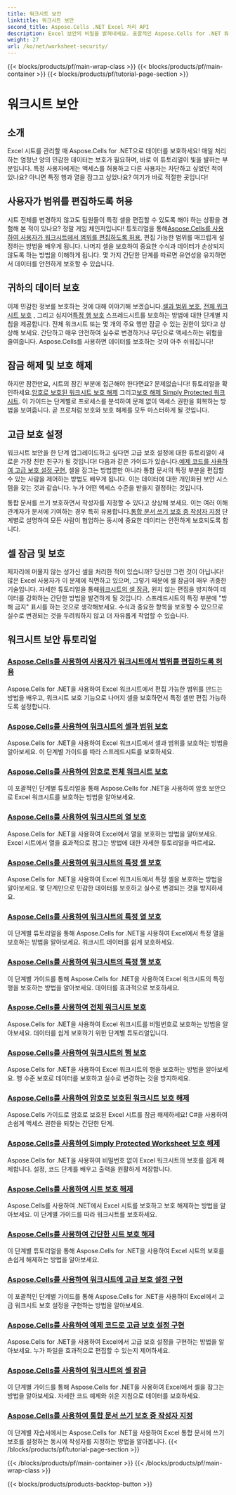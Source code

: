 ```yaml
---
title: 워크시트 보안
linktitle: 워크시트 보안
second_title: Aspose.Cells .NET Excel 처리 API
description: Excel 보안의 비밀을 밝혀내세요. 포괄적인 Aspose.Cells for .NET 튜토리얼을 탐색하여 워크시트를 손쉽게 보호, 편집 및 관리하세요.
weight: 27
url: /ko/net/worksheet-security/
---
```


{{< blocks/products/pf/main-wrap-class >}}
{{< blocks/products/pf/main-container >}}
{{< blocks/products/pf/tutorial-page-section >}}

# 워크시트 보안

## 소개

Excel 시트를 관리할 때 Aspose.Cells for .NET으로 데이터를 보호하세요! 매일 처리하는 엄청난 양의 민감한 데이터는 보호가 필요하며, 바로 이 튜토리얼이 빛을 발하는 부분입니다. 특정 사용자에게는 액세스를 허용하고 다른 사용자는 차단하고 싶었던 적이 있나요? 아니면 특정 행과 열을 잠그고 싶었나요? 여기가 바로 적절한 곳입니다!

## 사용자가 범위를 편집하도록 허용
 시트 전체를 변경하지 않고도 팀원들이 특정 셀을 편집할 수 있도록 해야 하는 상황을 경험해 본 적이 있나요? 정말 게임 체인저입니다! 튜토리얼을 통해[Aspose.Cells를 사용하여 사용자가 워크시트에서 범위를 편집하도록 허용](./allow-edit-ranges/), 편집 가능한 범위를 매끄럽게 설정하는 방법을 배우게 됩니다. 나머지 셀을 보호하여 중요한 수식과 데이터가 손상되지 않도록 하는 방법을 이해하게 됩니다. 몇 가지 간단한 단계를 따르면 유연성을 유지하면서 데이터를 안전하게 보호할 수 있습니다.

## 귀하의 데이터 보호
이제 민감한 정보를 보호하는 것에 대해 이야기해 보겠습니다.[셀과 범위 보호](./protect-cells-and-ranges/), [전체 워크시트 보호](./protect-worksheet/) , 그리고 심지어[특정 행 보호](./protect-specific-rows/) 스프레드시트를 보호하는 방법에 대한 단계별 지침을 제공합니다. 전체 워크시트 또는 몇 개의 주요 행만 잠글 수 있는 권한이 있다고 상상해 보세요. 간단하고 매우 안전하여 실수로 변경하거나 무단으로 액세스하는 위험을 줄여줍니다. Aspose.Cells를 사용하면 데이터를 보호하는 것이 아주 쉬워집니다!

## 잠금 해제 및 보호 해제
 하지만 잠깐만요, 시트의 잠긴 부분에 접근해야 한다면요? 문제없습니다! 튜토리얼을 확인하세요.[암호로 보호된 워크시트 보호 해제](./unprotect-password-worksheet/) 그리고[보호 해제 Simply Protected 워크시트](./unprotect-simply-protected/). 이 가이드는 단계별로 프로세스를 분석하여 문제 없이 액세스 권한을 회복하는 방법을 보여줍니다. 곧 프로처럼 보호와 보호 해제를 모두 마스터하게 될 것입니다.

## 고급 보호 설정

워크시트 보안을 한 단계 업그레이드하고 싶다면 고급 보호 설정에 대한 튜토리얼이 새로운 가장 친한 친구가 될 것입니다! 다음과 같은 가이드가 있습니다.[예제 코드를 사용하여 고급 보호 설정 구현](./advanced-protection-settings-example-code/), 셀을 잠그는 방법뿐만 아니라 통합 문서의 특정 부분을 편집할 수 있는 사람을 제어하는 방법도 배우게 됩니다. 이는 데이터에 대한 개인화된 보안 시스템을 갖는 것과 같습니다. 누가 어떤 액세스 수준을 받을지 결정하는 것입니다. 

 통합 문서를 쓰기 보호하면서 작성자를 지정할 수 있다고 상상해 보세요. 이는 여러 이해 관계자가 문서에 기여하는 경우 특히 유용합니다.[통합 문서 쓰기 보호 중 작성자 지정](./specify-author-write-protect-workbook/) 단계별로 설명하여 모든 사람이 협업하는 동시에 중요한 데이터는 안전하게 보호되도록 합니다.

## 셀 잠금 및 보호

제자리에 머물지 않는 성가신 셀을 처리한 적이 있습니까? 당신만 그런 것이 아닙니다! 많은 Excel 사용자가 이 문제에 직면하고 있으며, 그렇기 때문에 셀 잠금이 매우 귀중한 기술입니다. 자세한 튜토리얼을 통해[워크시트의 셀 잠금](./lock-cells/), 원치 않는 편집을 방지하여 데이터를 강화하는 간단한 방법을 발견하게 될 것입니다. 스프레드시트의 특정 부분에 "방해 금지" 표시를 하는 것으로 생각해보세요. 수식과 중요한 항목을 보호할 수 있으므로 실수로 변경되는 것을 두려워하지 않고 더 자유롭게 작업할 수 있습니다. 

## 워크시트 보안 튜토리얼
### [Aspose.Cells를 사용하여 사용자가 워크시트에서 범위를 편집하도록 허용](./allow-edit-ranges/)
Aspose.Cells for .NET을 사용하여 Excel 워크시트에서 편집 가능한 범위를 만드는 방법을 배우고, 워크시트 보호 기능으로 나머지 셀을 보호하면서 특정 셀만 편집 가능하도록 설정합니다.
### [Aspose.Cells를 사용하여 워크시트의 셀과 범위 보호](./protect-cells-and-ranges/)
Aspose.Cells for .NET을 사용하여 Excel 워크시트에서 셀과 범위를 보호하는 방법을 알아보세요. 이 단계별 가이드를 따라 스프레드시트를 보호하세요.
### [Aspose.Cells를 사용하여 암호로 전체 워크시트 보호](./protect-worksheet-password/)
이 포괄적인 단계별 튜토리얼을 통해 Aspose.Cells for .NET을 사용하여 암호 보안으로 Excel 워크시트를 보호하는 방법을 알아보세요.
### [Aspose.Cells를 사용하여 워크시트의 열 보호](./protect-columns/)
Aspose.Cells for .NET을 사용하여 Excel에서 열을 보호하는 방법을 알아보세요. Excel 시트에서 열을 효과적으로 잠그는 방법에 대한 자세한 튜토리얼을 따르세요.
### [Aspose.Cells를 사용하여 워크시트의 특정 셀 보호](./protect-specific-cells/)
Aspose.Cells for .NET을 사용하여 Excel 워크시트에서 특정 셀을 보호하는 방법을 알아보세요. 몇 단계만으로 민감한 데이터를 보호하고 실수로 변경되는 것을 방지하세요.
### [Aspose.Cells를 사용하여 워크시트의 특정 열 보호](./protect-specific-columns/)
이 단계별 튜토리얼을 통해 Aspose.Cells for .NET을 사용하여 Excel에서 특정 열을 보호하는 방법을 알아보세요. 워크시트 데이터를 쉽게 보호하세요.
### [Aspose.Cells를 사용하여 워크시트의 특정 행 보호](./protect-specific-rows/)
이 단계별 가이드를 통해 Aspose.Cells for .NET을 사용하여 Excel 워크시트의 특정 행을 보호하는 방법을 알아보세요. 데이터를 효과적으로 보호하세요.
### [Aspose.Cells를 사용하여 전체 워크시트 보호](./protect-worksheet/)
Aspose.Cells for .NET을 사용하여 Excel 워크시트를 비밀번호로 보호하는 방법을 알아보세요. 데이터를 쉽게 보호하기 위한 단계별 튜토리얼입니다.
### [Aspose.Cells를 사용하여 워크시트의 행 보호](./protect-rows/)
Aspose.Cells for .NET을 사용하여 Excel 워크시트의 행을 보호하는 방법을 알아보세요. 행 수준 보호로 데이터를 보호하고 실수로 변경하는 것을 방지하세요.
### [Aspose.Cells를 사용하여 암호로 보호된 워크시트 보호 해제](./unprotect-password-worksheet/)
Aspose.Cells 가이드로 암호로 보호된 Excel 시트를 잠금 해제하세요! C#을 사용하여 손쉽게 액세스 권한을 되찾는 간단한 단계. 
### [Aspose.Cells를 사용하여 Simply Protected Worksheet 보호 해제](./unprotect-simply-protected/)
Aspose.Cells for .NET을 사용하여 비밀번호 없이 Excel 워크시트의 보호를 쉽게 해제합니다. 설정, 코드 단계를 배우고 출력을 원활하게 저장합니다.
### [Aspose.Cells를 사용하여 시트 보호 해제](./unprotect-protect-sheet/)
Aspose.Cells를 사용하여 .NET에서 Excel 시트를 보호하고 보호 해제하는 방법을 알아보세요. 이 단계별 가이드를 따라 워크시트를 보호하세요.
### [Aspose.Cells를 사용하여 간단한 시트 보호 해제](./unprotect-simple-sheet/)
이 단계별 튜토리얼을 통해 Aspose.Cells for .NET을 사용하여 Excel 시트의 보호를 손쉽게 해제하는 방법을 알아보세요.
### [Aspose.Cells를 사용하여 워크시트에 고급 보호 설정 구현](./implement-advanced-protection-settings/)
이 포괄적인 단계별 가이드를 통해 Aspose.Cells for .NET을 사용하여 Excel에서 고급 워크시트 보호 설정을 구현하는 방법을 알아보세요.
### [Aspose.Cells를 사용하여 예제 코드로 고급 보호 설정 구현](./advanced-protection-settings-example-code/)
Aspose.Cells for .NET을 사용하여 Excel에서 고급 보호 설정을 구현하는 방법을 알아보세요. 누가 파일을 효과적으로 편집할 수 있는지 제어하세요.
### [Aspose.Cells를 사용하여 워크시트의 셀 잠금](./lock-cells/)
이 단계별 가이드를 통해 Aspose.Cells for .NET을 사용하여 Excel에서 셀을 잠그는 방법을 알아보세요. 자세한 코드 예제와 쉬운 지침으로 데이터를 보호하세요.
### [Aspose.Cells를 사용하여 통합 문서 쓰기 보호 중 작성자 지정](./specify-author-write-protect-workbook/)
이 단계별 자습서에서는 Aspose.Cells for .NET을 사용하여 Excel 통합 문서에 쓰기 보호를 설정하는 동시에 작성자를 지정하는 방법을 알아봅니다.
{{< /blocks/products/pf/tutorial-page-section >}}

{{< /blocks/products/pf/main-container >}}
{{< /blocks/products/pf/main-wrap-class >}}

{{< blocks/products/products-backtop-button >}}

